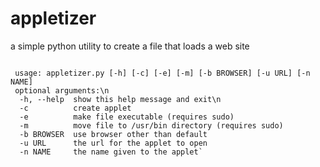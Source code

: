 appletizer
==========

a simple python utility to create a file that loads a web site

<code>
 usage: appletizer.py [-h] [-c] [-e] [-m] [-b BROWSER] [-u URL] [-n NAME]
 optional arguments:\n
  -h, --help  show this help message and exit\n
  -c          create applet
  -e          make file executable (requires sudo)
  -m          move file to /usr/bin directory (requires sudo)
  -b BROWSER  use browser other than default
  -u URL      the url for the applet to open
  -n NAME     the name given to the applet`
</code>
